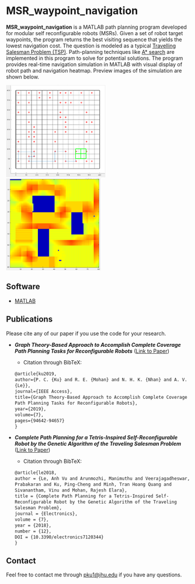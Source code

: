 # MSR_waypoint_navigation

**MSR_waypoint_navigation** is a MATLAB path planning program developed for modular self reconfigurable robots (MSRs). Given a set of robot target waypoints, the program returns the best visiting sequence that yields the lowest navigation cost. The question is modeled as a typical [Travelling Salesman Problem (TSP)](https://en.wikipedia.org/wiki/Travelling_salesman_problem). Path-planning techniques like [A* search](https://en.wikipedia.org/wiki/A*_search_algorithm) are implemented in this program to solve for potential solutions. The program provides real-time navigation simulation in MATLAB with visual display of robot path and navigation heatmap. Preview images of the simulation are shown below.

<img src="./images/navigation_path.png" width="272"/>&nbsp;&nbsp;&nbsp;&nbsp;&nbsp;&nbsp;&nbsp;<img src="./images/navigation_heatmap.png" width="259"/> 


## Software
 - [MATLAB](https://www.mathworks.com/products/matlab.html)

## Publications

Please cite any of our paper if you use the code for your research.

- ***Graph Theory-Based Approach to Accomplish Complete Coverage Path Planning Tasks for Reconfigurable Robots*** ([Link to Paper](https://ieeexplore.ieee.org/abstract/document/8761971))
    - Citation through BibTeX:
    ```
    @article{ku2019,
    author={P. C. {Ku} and R. E. {Mohan} and N. H. K. {Nhan} and A. V. {Le}},
    journal={IEEE Access}, 
    title={Graph Theory-Based Approach to Accomplish Complete Coverage Path Planning Tasks for Reconfigurable Robots}, 
    year={2019},
    volume={7},
    pages={94642-94657}
    }
    ```

- ***Complete Path Planning for a Tetris-Inspired Self-Reconfigurable Robot by the Genetic Algorithm of the Traveling Salesman Problem***
([Link to Paper](https://www.mdpi.com/2079-9292/7/12/344/htm#))

    - Citation through BibTeX:
    ```
    @article{le2018,
    author = {Le, Anh Vu and Arunmozhi, Manimuthu and Veerajagadheswar, Prabakaran and Ku, Ping-Cheng and Minh, Tran Hoang Quang and Sivanantham, Vinu and Mohan, Rajesh Elara},
    title = {Complete Path Planning for a Tetris-Inspired Self-Reconfigurable Robot by the Genetic Algorithm of the Traveling Salesman Problem},
    journal = {Electronics},
    volume = {7},
    year = {2018},
    number = {12},
    DOI = {10.3390/electronics7120344}
    }
    ```
## Contact
Feel free to contact me through pku1@jhu.edu if you have any questions.
